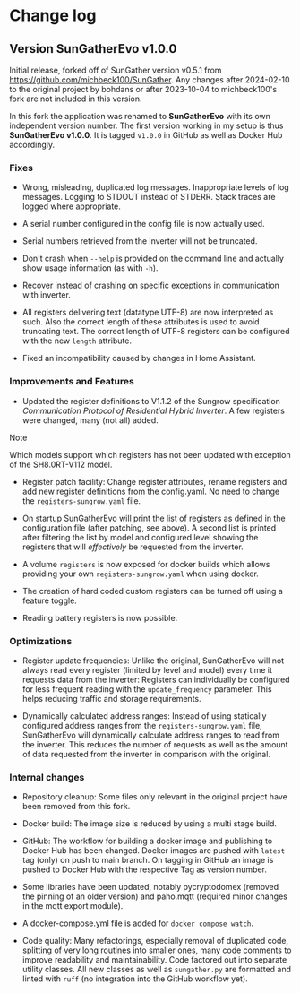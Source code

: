 # Change log

## Version SunGatherEvo v1.0.0

Initial release, forked off of SunGather version v0.5.1 from
https://github.com/michbeck100/SunGather. Any changes after 2024-02-10 to the
original project by bohdans or after 2023-10-04 to michbeck100's fork are not
included in this version.

In this fork the application was renamed to **SunGatherEvo** with its own
independent version number. The first version working in my setup is thus
**SunGatherEvo v1.0.0**. It is tagged `v1.0.0` in GitHub as well as Docker Hub
accordingly.

### Fixes

* Wrong, misleading, duplicated log messages. Inappropriate levels of log
  messages. Logging to STDOUT instead of STDERR. Stack traces are logged where
appropriate.

* A serial number configured in the config file is now actually used.

* Serial numbers retrieved from the inverter will not be truncated.

* Don't crash when `--help` is provided on the command line and actually show
  usage information (as with `-h`).

* Recover instead of crashing on specific exceptions in communication with
  inverter.

* All registers delivering text (datatype UTF-8) are now interpreted as such.
  Also the correct length of these attributes is used to avoid truncating text.
The correct length of UTF-8 registers can be configured with the new `length`
attribute.

* Fixed an incompatibility caused by changes in Home Assistant.

### Improvements and Features

* Updated the register definitions to V1.1.2 of the Sungrow specification
_Communication Protocol of Residential Hybrid Inverter_. A few registers were
changed, many (not all) added.

> [!NOTE]
> Which models support which registers has not been updated with exception
of the SH8.0RT-V112 model.

* Register patch facility: Change register attributes, rename
registers and add new register definitions from the config.yaml. No need to
change the `registers-sungrow.yaml` file.

* On startup SunGatherEvo will print the list of registers as defined in the
  configuration file (after patching, see above). A second list is printed
after filtering the list by model and configured level showing the registers
that will _effectively_ be requested from the inverter.

* A volume `registers` is now exposed for docker builds which allows providing
  your own `registers-sungrow.yaml` when using docker.

* The creation of hard coded custom registers can be turned off using a feature
toggle.

* Reading battery registers is now possible.


### Optimizations

* Register update frequencies: Unlike the original, SunGatherEvo will not
  always read every register (limited by level and model) every time it
requests data from the inverter: Registers can individually be configured for
less frequent reading with the `update_frequency` parameter. This helps
reducing traffic and storage requirements.

* Dynamically calculated address ranges: Instead of using statically configured
  address ranges from the `registers-sungrow.yaml` file, SunGatherEvo will
dynamically calculate address ranges to read from the inverter. This reduces
the number of requests as well as the amount of data requested from the
inverter in comparison with the original.

### Internal changes

* Repository cleanup: Some files only relevant in the original project have been
removed from this fork.

* Docker build: The image size is reduced by using a multi stage build.

* GitHub: The workflow for building a docker image and publishing to Docker Hub
has been changed. Docker images are pushed with `latest` tag (only) on push to
main branch. On tagging in GitHub an image is pushed to Docker Hub with the
respective Tag as version number.

* Some libraries have been updated, notably pycryptodomex (removed the pinning
  of an older version) and paho.mqtt (required minor changes in the mqtt export
module).

* A docker-compose.yml file is added for `docker compose watch`.

* Code quality: Many refactorings, especially removal of duplicated code,
  splitting of very long routines into smaller ones, many code comments to
improve readability and maintainability. Code factored out into separate
utility classes. All new classes as well as `sungather.py` are formatted and
linted with `ruff` (no integration into the GitHub workflow yet).

